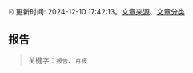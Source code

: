 :alarm_clock: 更新时间: 2024-12-10 17:42:13。[文章来源](/README.md)、[文章分类](/TAGS.md)

## 报告


> 关键字：`报告`、`月报`



